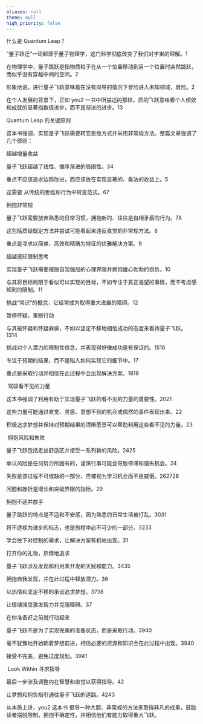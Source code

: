 ```yaml
---
aliases: null
theme: null
high_priority: false
---
```


什么是 Quantum Leap？

“量子跃迁”一词起源于量子物理学，这门科学彻底改变了我们对宇宙的理解。1

在物理学中，量子跳跃是指物质粒子在从一个位置移动到另一个位置时突然跳跃，而似乎没有穿越中间的空间。2

形象地说，进行量子飞跃意味着在没有向导的情况下冒险进入未知领域，冒险。2

在个人发展的背景下，正如 you2 一书中所描述的那样，质的飞跃意味着个人绩效和成就的显著指数级进步，而不是渐进的进步。13

Quantum Leap 的关键原则

这本书强调，实现量子飞跃需要转变思维方式并采用非常规方法。整篇文章强调了几个原则：

超越增量收益

量子飞跃超越了线性、循序渐进的局限性。34

重点不应该追求边际改进，而应该放在实现显著的、乘法的收益上。5

这需要 从传统的思维和行为中转变范式。67

拥抱非常规

量子飞跃需要放弃熟悉的日常习惯，拥抱新的、往往是自相矛盾的行为。78

这包括质疑既定方法并尝试可能看起来违反直觉的非常规方法。8

重点是寻求以简单、高效和精确为特征的优雅解决方案。9

超越感知限制思考

实现量子飞跃需要摆脱自我强加的心理界限并拥抱雄心勃勃的抱负。10

与其将目标局限于看似可以实现的目标，不如专注于真正渴望的事情，而不考虑感知到的限制。11

挑战“常识”的概念，它经常成为取得重大进展的障碍。12

暂停怀疑，果断行动

与其被怀疑和怀疑麻痹，不如以坚定不移地相信成功的态度来看待量子飞跃。1314

挑战对个人潜力的限制性信念，并表现得好像成功是有保证的。1516

专注于预期的结果，而不是陷入如何实现它的细节中。17

重点是采取行动并相信在此过程中会出现解决方案。1819

 驾驭看不见的力量

这本书强调了利用有助于实现量子飞跃的看不见的力量的重要性。2021

这些力量可能通过直觉、灵感、意想不到的机会或偶然的事件表现出来。22

积极追求梦想并保持对预期结果的清晰愿景可以帮助利用这些看不见的力量。23

 拥抱风险和失败

量子飞跃包括走出舒适区并接受一系列新的风险。2425

承认风险是任何努力所固有的，谨慎行事可能会导致停滞和错失机会。24

失败是该过程不可或缺的一部分，应被视为学习机会而不是威慑。262728

问题和挫折是增长和突破界限的指标。29

拥抱不适并放手

量子跳跃的特点是不适和不安感，因为熟悉的日常生活被打乱。3031

将不适视为进步的标志，也是旅程中必不可少的一部分。3233

学会放下对控制的需求，让解决方案有机地出现。31

打开你的礼物，热情地追求

量子飞跃涉及发现和利用未开发的天赋和能力。3435

拥抱自我发现，并在此过程中释放潜力。36

以热情和坚定不移的承诺追求梦想。3738

让情绪强度激发毅力并克服障碍。37

在你准备好之前就行动起来

量子飞跃不是为了实现完美的准备状态，而是采取行动。3940

毫不犹豫地开始朝着梦想前进，相信必要的资源和知识会在此过程中出现。3940

接受不完美，避免过度规划。3941

 Look Within 寻求指导

最后一步涉及调整内在智慧和直觉以获得指导。42

让梦想和抱负指引通往量子飞跃的道路。4243

从本质上讲，you2 这本书 倡导一种大胆、非常规的方法来取得非凡的成果，鼓励读者摆脱限制，拥抱不确定性，并相信他们有能力取得重大飞跃。
